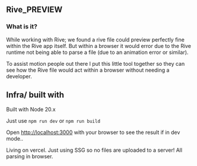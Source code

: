 ## Rive_PREVIEW

### What is it?

While working with Rive; we found a rive file could preview perfectly fine within the Rive app itself.
But within a browser it would error due to the Rive runtime not being able to parse a file (due to an animation error or similar).

To assist motion people out there I put this little tool together so they can see how the Rive file would act within a browser without needing a developer.

## Infra/ built with

Built with Node 20.x

Just use `npm run dev` or `npm run build`

Open [http://localhost:3000](http://localhost:3000) with your browser to see the result if in dev mode..

Living on vercel. Just using SSG so no files are uploaded to a server! All parsing in browser.